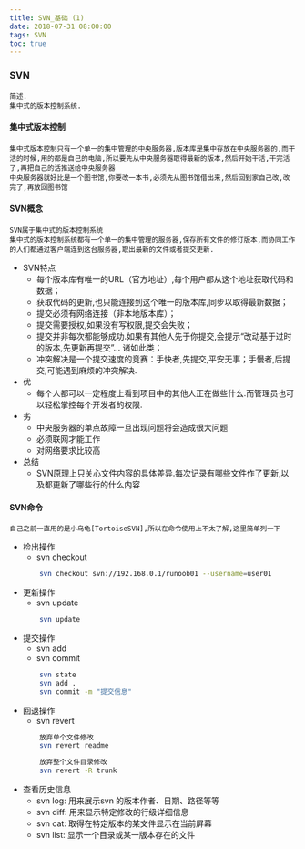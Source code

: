 ```yaml
---
title: SVN_基础 (1)
date: 2018-07-31 08:00:00
tags: SVN
toc: true
---
```


### SVN
    简述.
    集中式的版本控制系统.

<!-- more -->

#### 集中式版本控制
    集中式版本控制只有一个单一的集中管理的中央服务器,版本库是集中存放在中央服务器的,而干活的时候,用的都是自己的电脑,所以要先从中央服务器取得最新的版本,然后开始干活,干完活了,再把自己的活推送给中央服务器
    中央服务器就好比是一个图书馆,你要改一本书,必须先从图书馆借出来,然后回到家自己改,改完了,再放回图书馆

#### SVN概念
    SVN属于集中式的版本控制系统
    集中式的版本控制系统都有一个单一的集中管理的服务器,保存所有文件的修订版本,而协同工作的人们都通过客户端连到这台服务器,取出最新的文件或者提交更新.
- SVN特点
    * 每个版本库有唯一的URL（官方地址）,每个用户都从这个地址获取代码和数据；
    * 获取代码的更新,也只能连接到这个唯一的版本库,同步以取得最新数据；
    * 提交必须有网络连接（非本地版本库）；
    * 提交需要授权,如果没有写权限,提交会失败；
    * 提交并非每次都能够成功.如果有其他人先于你提交,会提示“改动基于过时的版本,先更新再提交”… 诸如此类；
    * 冲突解决是一个提交速度的竞赛：手快者,先提交,平安无事；手慢者,后提交,可能遇到麻烦的冲突解决.
- 优
    * 每个人都可以一定程度上看到项目中的其他人正在做些什么.而管理员也可以轻松掌控每个开发者的权限.
- 劣
    * 中央服务器的单点故障一旦出现问题将会造成很大问题
    * 必须联网才能工作
    * 对网络要求比较高
- 总结
    * SVN原理上只关心文件内容的具体差异.每次记录有哪些文件作了更新,以及都更新了哪些行的什么内容

#### SVN命令
    自己之前一直用的是小乌龟[TortoiseSVN],所以在命令使用上不太了解,这里简单列一下
- 检出操作
    * svn checkout
    ```bash
        svn checkout svn://192.168.0.1/runoob01 --username=user01
    ```
- 更新操作
    * svn update
    ```bash
        svn update
    ```
- 提交操作
    * svn add 
    * svn commit
    ```bash
        svn state
        svn add .
        svn commit -m "提交信息"
    ```
- 回退操作
    * svn revert
    ```bash
        放弃单个文件修改
        svn revert readme

        放弃整个文件目录修改
        svn revert -R trunk
    ```
- 查看历史信息
    * svn log: 用来展示svn 的版本作者、日期、路径等等
    * svn diff: 用来显示特定修改的行级详细信息
    * svn cat: 取得在特定版本的某文件显示在当前屏幕
    * svn list: 显示一个目录或某一版本存在的文件
